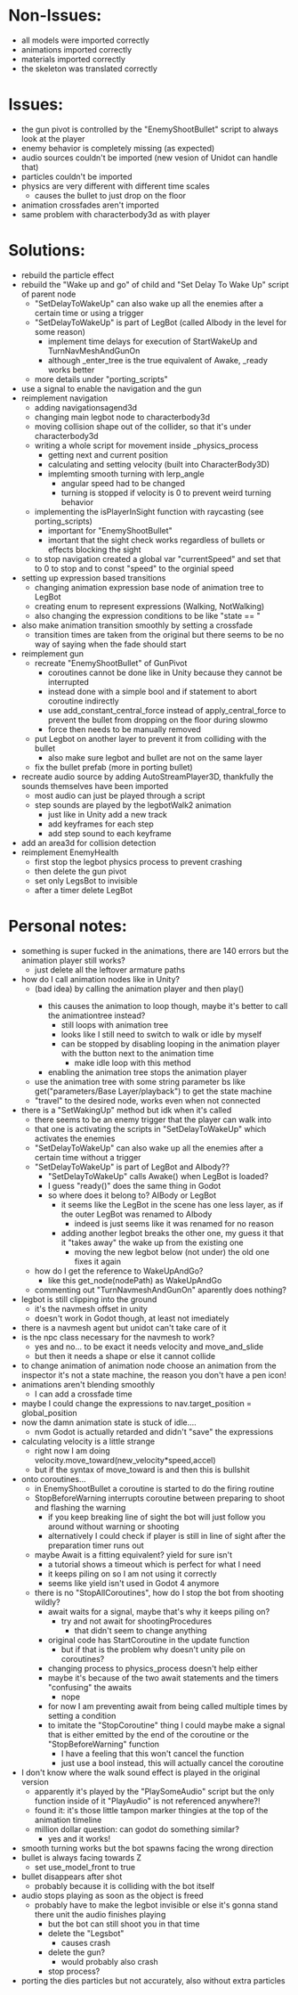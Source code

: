 # Non-Issues:

- all models were imported correctly
- animations imported correctly
- materials imported correctly
- the skeleton was translated correctly

# Issues:

- the gun pivot is controlled by the "EnemyShootBullet" script to always look at the player
- enemy behavior is completely missing (as expected)
- audio sources couldn't be imported (new vesion of Unidot can handle that)
- particles couldn't be imported
- physics are very different with different time scales
    - causes the bullet to just drop on the floor
- animation crossfades aren't imported
- same problem with characterbody3d as with player

# Solutions:

- rebuild the particle effect
- rebuild the "Wake up and go" of child and "Set Delay To Wake Up" script of parent node
    - "SetDelayToWakeUp" can also wake up all the enemies after a certain time or using a trigger
    - "SetDelayToWakeUp" is part of LegBot (called AIbody in the level for some reason) 
        - implement time delays for execution of StartWakeUp and TurnNavMeshAndGunOn
        - although _enter_tree is the true equivalent of Awake, _ready works better
    - more details under "porting_scripts"
- use a signal to enable the navigation and the gun
- reimplement navigation
    - adding navigationsagend3d 
    - changing main legbot node to characterbody3d
    - moving collision shape out of the collider, so that it's under characterbody3d
    - writing a whole script for movement inside _physics_process
        - getting next and current position
        - calculating and setting velocity (built into CharacterBody3D)
        - implemting smooth turning with lerp_angle
            - angular speed had to be changed
            - turning is stopped if velocity is 0 to prevent weird turning behavior
    - implementing the isPlayerInSight function with raycasting (see porting_scripts)
        - important for "EnemyShootBullet"
        - imortant that the sight check works regardless of bullets or effects blocking the sight
    - to stop navigation created a global var "currentSpeed" and set that to 0 to stop and to const "speed" to the orginial speed
- setting up expression based transitions
    - changing animation expression base node of animation tree to LegBot
    - creating enum to represent expressions (Walking, NotWalking)
    - also changing the expression conditions to be like "state == <state>"
- also make animation transition smoothly by setting a crossfade
    - transition times are taken from the original but there seems to be no way of saying when the fade should start
- reimplement gun
    - recreate "EnemyShootBullet" of GunPivot
        - coroutines cannot be done like in Unity because they cannot be interrupted
        - instead done with a simple bool and if statement to abort coroutine indirectly
        - use add_constant_central_force instead of apply_central_force to prevent the bullet from dropping on the floor during slowmo
        - force then needs to be manually removed
    - put Legbot on another layer to prevent it from colliding with the bullet
        - also make sure legbot and bullet are not on the same layer
    - fix the bullet prefab (more in porting bullet)
- recreate audio source by adding AutoStreamPlayer3D, thankfully the sounds themselves have been imported
    - most audio can just be played through a script
    - step sounds are played by the legbotWalk2 animation
        - just like in Unity add a new track
        - add keyframes for each step
        - add step sound to each keyframe
- add an area3d for collision detection
- reimplement EnemyHealth
    - first stop the legbot physics process to prevent crashing
    - then delete the gun pivot
    - set only LegsBot to invisible
    - after a timer delete LegBot


# Personal notes:
    
- something is super fucked in the animations, there are 140 errors but the animation player still works?
    - just delete all the leftover armature paths
- how do I call animation nodes like in Unity?
    - (bad idea) by calling the animation player and then play(<animation>) 
        - this causes the animation to loop though, maybe it's better to call the animationtree instead?
            - still loops with animation tree
            - looks like I still need to switch to walk or idle by myself
            - can be stopped by disabling looping in the animation player with the button next to the animation time
                - make idle loop with this method
        - enabling the animation tree stops the animation player
    - use the animation tree with some string parameter bs like get("parameters/Base Layer/playback") to get the state machine
    - "travel" to the desired node, works even when not connected 
- there is a "SetWakingUp" method but idk when it's called
    - there seems to be an enemy trigger that the player can walk into
    - that one is activating the scripts in "SetDelayToWakeUp" which activates the enemies
    - "SetDelayToWakeUp" can also wake up all the enemies after a certain time without a trigger
    - "SetDelayToWakeUp" is part of LegBot and AIbody??
        - "SetDelayToWakeUp" calls Awake() when LegBot is loaded?
        - I guess "ready()" does the same thing in Godot
        - so where does it belong to? AIBody or LegBot
            - it seems like the LegBot in the scene has one less layer, as if the outer LegBot was renamed to AIbody
                - indeed is just seems like it was renamed for no reason
            - adding another legbot breaks the other one, my guess it that it "takes away" the wake up from the existing one
                - moving the new legbot below (not under) the old one fixes it again
    - how do I get the reference to WakeUpAndGo?
        - like this get_node(nodePath) as WakeUpAndGo
    - commenting out "TurnNavmeshAndGunOn" aparently does nothing?
- legbot is still clipping into the ground
    - it's the navmesh offset in unity
    - doesn't work in Godot though, at least not imediately
- there is a navmesh agent but unidot can't take care of it
- is the npc class necessary for the navmesh to work?
    - yes and no... to be exact it needs velocity and move_and_slide
    - but then it needs a shape or else it cannot collide
- to change animation of animation node choose an animation from the inspector it's not a state machine, the reason you don't have a pen icon!
- animations aren't blending smoothly
    - I can add a crossfade time
- maybe I could change the expressions to nav.target_position = global_position
- now the damn animation state is stuck of idle....
    - nvm Godot is actually retarded and didn't "save" the expressions
- calculating velocity is a little strange
    - right now I am doing velocity.move_toward(new_velocity*speed,accel)
    - but if the syntax of move_toward is <direction> and <amount> then this is bullshit
- onto coroutines...
    - in EnemyShootBullet a coroutine is started to do the firing routine
    - StopBeforeWarning interrupts coroutine between preparing to shoot and flashing the warning
        - if you keep breaking line of sight the bot will just follow you around without warning or shooting
        - alternatively I could check if player is still in line of sight after the preparation timer runs out
    - maybe Await is a fitting equivalent? yield for sure isn't
        - a tutorial shows a timeout which is perfect for what I need
        - it keeps piling on so I am not using it correctly
        - seems like yield isn't used in Godot 4 anymore
    - there is no "StopAllCoroutines", how do I stop the bot from shooting wildly?
        - await waits for a signal, maybe that's why it keeps piling on?
            - try and not await for shootingProcedures
                - that didn't seem to change anything
        - original code has StartCoroutine in the update function
            - but if that is the problem why doesn't unity pile on coroutines?
        - changing process to physics_process doesn't help either
        - maybe it's because of the two await statements and the timers "confusing" the awaits
            - nope
        - for now I am preventing await from being called multiple times by setting a condition
        - to imitate the "StopCoroutine" thing I could maybe make a signal that is either emitted by the end of the coroutine or the "StopBeforeWarning" function
            - I have a feeling that this won't cancel the function
            - just use a bool instead, this will actually cancel the coroutine
- I don't know where the walk sound effect is played in the original version
    - apparently it's played by the "PlaySomeAudio" script but the only function inside of it "PlayAudio" is not referenced anywhere?!
    - found it: it's those little tampon marker thingies at the top of the animation timeline
    - million dollar question: can godot do something similar?
        - yes and it works!
- smooth turning works but the bot spawns facing the wrong direction
- bullet is always facing towards Z
    - set use_model_front to true
- bullet disappears after shot
    - probably because it is colliding with the bot itself
- audio stops playing as soon as the object is freed
    - probably have to make the legbot invisible or else it's gonna stand there unit the audio finishes playing
        - but the bot can still shoot you in that time
        - delete the "Legsbot"
            - causes crash
        - delete the gun?
            - would probably also crash
        - stop process?
- porting the dies particles but not accurately, also without extra particles
        
    

            
